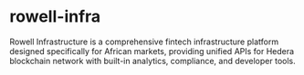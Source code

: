 # rowell-infra
Rowell Infrastructure is a comprehensive fintech infrastructure platform designed specifically for African markets, providing unified APIs for Hedera blockchain network with built-in analytics, compliance, and developer tools.
